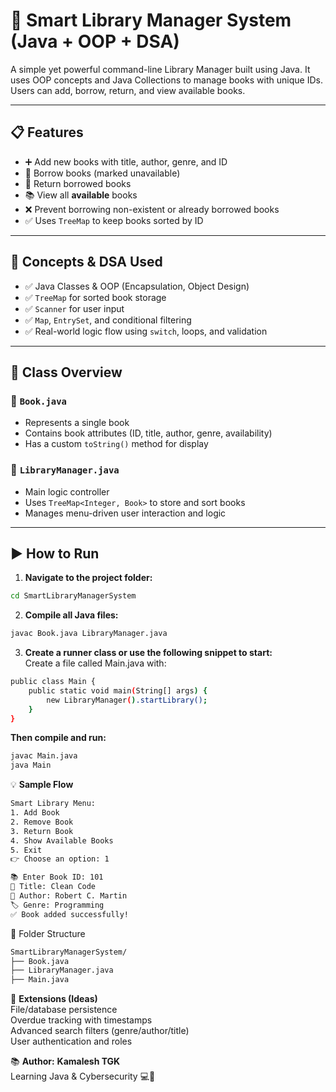 # 📘 Smart Library Manager System (Java + OOP + DSA)

A simple yet powerful command-line Library Manager built using Java. It uses OOP concepts and Java Collections to manage books with unique IDs. Users can add, borrow, return, and view available books.

---

## 📋 Features

- ➕ Add new books with title, author, genre, and ID
- 📖 Borrow books (marked unavailable)
- 🔁 Return borrowed books
- 📚 View all **available** books
- ❌ Prevent borrowing non-existent or already borrowed books
- ✅ Uses `TreeMap` to keep books sorted by ID

---

## 🧠 Concepts & DSA Used

- ✅ Java Classes & OOP (Encapsulation, Object Design)
- ✅ `TreeMap` for sorted book storage
- ✅ `Scanner` for user input
- ✅ `Map`, `EntrySet`, and conditional filtering
- ✅ Real-world logic flow using `switch`, loops, and validation

---

## 🧱 Class Overview

### 📘 `Book.java`

- Represents a single book
- Contains book attributes (ID, title, author, genre, availability)
- Has a custom `toString()` method for display

### 🧠 `LibraryManager.java`

- Main logic controller
- Uses `TreeMap<Integer, Book>` to store and sort books
- Manages menu-driven user interaction and logic

---

## ▶️ How to Run

1. **Navigate to the project folder:**
```bash
cd SmartLibraryManagerSystem
```

2. **Compile all Java files:**
```bash
javac Book.java LibraryManager.java
```
3. **Create a runner class or use the following snippet to start:** <br>
Create a file called Main.java with:<br>
```bash
public class Main {
    public static void main(String[] args) {
        new LibraryManager().startLibrary();
    }
}
```
**Then compile and run:**
```bash
javac Main.java
java Main
```

💡 **Sample Flow**
```bash
Smart Library Menu:
1. Add Book
2. Remove Book
3. Return Book
4. Show Available Books
5. Exit
👉 Choose an option: 1

📚 Enter Book ID: 101
📝 Title: Clean Code
👤 Author: Robert C. Martin
🏷️ Genre: Programming
✅ Book added successfully!
```

📁 Folder Structure
```bash
SmartLibraryManagerSystem/
├── Book.java
├── LibraryManager.java
├── Main.java
``` 

🚀 **Extensions (Ideas)** <br>
File/database persistence<br>
Overdue tracking with timestamps<br>
Advanced search filters (genre/author/title)<br>
User authentication and roles

📚 **Author:**
**Kamalesh TGK**<br>
Learning Java & Cybersecurity 💻🔐


